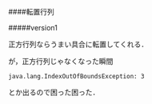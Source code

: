 ####転置行列

#####version1 

正方行列ならうまい具合に転置してくれる．

が，正方行列じゃなくなった瞬間
```
java.lang.IndexOutOfBoundsException: 3
```
とか出るので困った困った．
